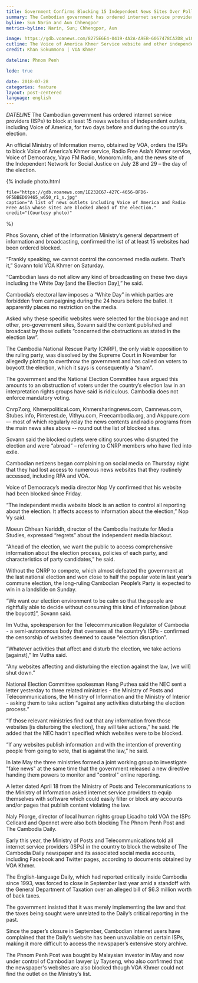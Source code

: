 ```yaml
---
title: Government Confirms Blocking 15 Independent News Sites Over Poll “Disruption”
summary: The Cambodian government has ordered internet service providers (ISPs) to block the websites of 15 news websites of independent outlets including Voice of America for two days before and during the country’s election.
byline: Sun Narin and Aun Chhengpor
metrics-byline: Narin, Sun; Chhengpor, Aun

image: https://gdb.voanews.com/8275E6E4-0419-4A2A-A9EB-6067478CA2D8_w1023_r1_s.jpg
cutline: The Voice of America Khmer Service website and other independent news websites are blocked as the 2018 national election is to begin the next day, July 28, 2018.
credit: Khan Sokummono | VOA Khmer

dateline: Phnom Penh

lede: true

date: 2018-07-28
categories: feature
layout: post-centered
language: english
---
```



 
$DATELINE$ The Cambodian government has ordered internet service providers (ISPs) to block at least 15 news websites of independent outlets, including Voice of America, for two days before and during the country’s election.

An official Ministry of Information memo, obtained by VOA, orders the ISPs to block Voice of America’s Khmer service, Radio Free Asia’s Khmer service, Voice of Democracy, Vayo FM Radio, Monorom.info, and the news site of the Independent Network for Social Justice on July 28 and 29 – the day of the election.



{% include photo.html 
 
	file="https://gdb.voanews.com/1E232C67-427C-4656-BFD6-9F5BBED69465_w650_r1_s.jpg"
	caption="A list of news outlets including Voice of America and Radio Free Asia whose sites are blocked ahead of the election."
	credit="(Courtesy photo)"

%}


Phos Sovann, chief of the Information Ministry’s general department of information and broadcasting, confirmed the list of at least 15 websites had been ordered blocked.

“Frankly speaking, we cannot control the concerned media outlets. That’s it,” Sovann told VOA Khmer on Saturday.

“Cambodian laws do not allow any kind of broadcasting on these two days including the White Day [and the Election Day],” he said.

Cambodia’s electoral law imposes a “White Day” in which parties are forbidden from campaigning during the 24 hours before the ballot. It apparently places no restriction on the media.

Asked why these specific websites were selected for the blockage and not other, pro-government sites, Sovann said the content published and broadcast by those outlets “concerned the obstructions as stated in the election law”.

The Cambodia National Rescue Party (CNRP), the only viable opposition to the ruling party, was dissolved by the Supreme Court in November for allegedly plotting to overthrow the government and has called on voters to boycott the election, which it says is consequently a “sham”.

The government and the National Election Committee have argued this amounts to an obstruction of voters under the country’s election law in an interpretation rights groups have said is ridiculous. Cambodia does not enforce mandatory voting.

Cnrp7.org, Khmerpolitical.com, Khmersharingnews.com, Camnews.com, Stubes.info, Pinterest.de, Vithyu.com, Freecambodia.org, and Akppure.com –- most of which regularly relay the news contents and radio programs from the main news sites above -- round out the list of blocked sites.

Sovann said the blocked outlets were citing sources who disrupted the election and were “abroad” – referring to CNRP members who have fled into exile.

Cambodian netizens began complaining on social media on Thursday night that they had lost access to numerous news websites that they routinely accessed, including RFA and VOA.

Voice of Democracy’s media director Nop Vy confirmed that his website had been blocked since Friday.

“The independent media website block is an action to control all reporting about the election. It affects access to information about the election,” Nop Vy said.

Moeun Chhean Nariddh, director of the Cambodia Institute for Media Studies, expressed “regrets” about the independent media blackout.

“Ahead of the election, we want the public to access comprehensive information about the election process, policies of each party, and characteristics of party candidates,” he said.

Without the CNRP to compete, which almost defeated the government at the last national election and won close to half the popular vote in last year’s commune election, the long-ruling Cambodian People’s Party is expected to win in a landslide on Sunday.

“We want our election environment to be calm so that the people are rightfully able to decide without consuming this kind of information [about the boycott]”, Sovann said.

Im Vutha, spokesperson for the Telecommunication Regulator of Cambodia - a semi-autonomous body that oversees all the country’s ISPs - confirmed the censorship of websites deemed to cause “election disruption”.

“Whatever activities that affect and disturb the election, we take actions [against],” Im Vutha said.

“Any websites affecting and disturbing the election against the law, [we will] shut down.”

National Election Committee spokesman Hang Puthea said the NEC sent a letter yesterday to three related ministries - the Ministry of Posts and Telecommunications, the Ministry of Information and the Ministry of Interior - asking them to take action “against any activities disturbing the election process.”

“If those relevant ministries find out that any information from those websites [is disturbing the election], they will take actions,” he said. He added that the NEC hadn’t specified which websites were to be blocked.

“If any websites publish information and with the intention of preventing people from going to vote, that is against the law,” he said.

In late May the three ministries formed a joint working group to investigate "fake news" at the same time that the government released a new directive handing them powers to monitor and "control" online reporting.

A letter dated April 18 from the Ministry of Posts and Telecommunications to the Ministry of Information asked internet service providers to equip themselves with software which could easily filter or block any accounts and/or pages that publish content violating the law.

Naly Pilorge, director of local human rights group Licadho told VOA the ISPs Cellcard and Opennet were also both blocking The Phnom Penh Post and The Cambodia Daily.

Early this year, the Ministry of Posts and Telecommunications told all internet service providers (ISPs) in the country to block the website of The Cambodia Daily newspaper and its associated social media accounts, including Facebook and Twitter pages, according to documents obtained by VOA Khmer.

The English-language Daily, which had reported critically inside Cambodia since 1993, was forced to close in September last year amid a standoff with the General Department of Taxation over an alleged bill of $6.3 million worth of back taxes.

The government insisted that it was merely implementing the law and that the taxes being sought were unrelated to the Daily’s critical reporting in the past.

Since the paper’s closure in September, Cambodian internet users have complained that the Daily’s website has been unavailable on certain ISPs, making it more difficult to access the newspaper’s extensive story archive.

The Phnom Penh Post was bought by Malaysian investor in May and now under control of Cambodian lawyer Ly Tayseng, who also confirmed that the newspaper's websites are also blocked though VOA Khmer could not find the outlet on the Ministry’s list.